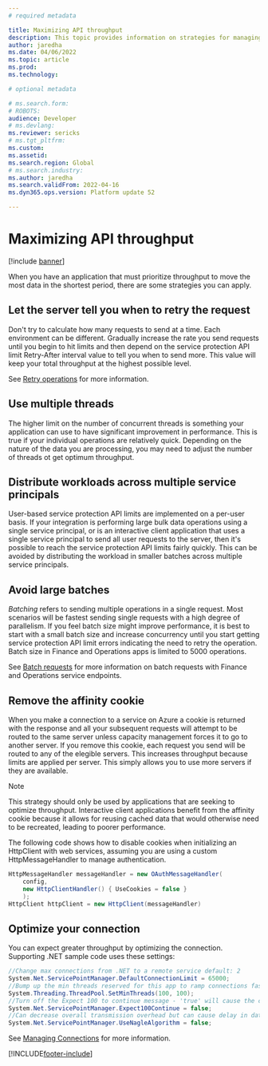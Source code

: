```yaml
---
# required metadata

title: Maximizing API throughput
description: This topic provides information on strategies for managing throttling responses for service protection API limits and maximizing API throughput.
author: jaredha
ms.date: 04/06/2022
ms.topic: article
ms.prod: 
ms.technology: 

# optional metadata

# ms.search.form: 
# ROBOTS: 
audience: Developer
# ms.devlang: 
ms.reviewer: sericks
# ms.tgt_pltfrm: 
ms.custom: 
ms.assetid: 
ms.search.region: Global
# ms.search.industry: 
ms.author: jaredha
ms.search.validFrom: 2022-04-16
ms.dyn365.ops.version: Platform update 52

---
```


# Maximizing API throughput

[!include [banner](../includes/banner.md)]

When you have an application that must prioritize throughput to move the most data in the shortest period, there are some strategies you can apply.

## Let the server tell you when to retry the request
Don't try to calculate how many requests to send at a time. Each environment can be different. Gradually increase the rate you send requests until you begin to hit limits and then depend on the service protection API limit Retry-After interval value to tell you when to send more. This value will keep your total throughput at the highest possible level. 

See [Retry operations](service-protection-retry-operations) for more information.

## Use multiple threads
The higher limit on the number of concurrent threads is something your application can use to have significant improvement in performance. This is true if your individual operations are relatively quick. Depending on the nature of the data you are processing, you may need to adjust the number of threads ot get optimum throughput.

## Distribute workloads across multiple service principals
User-based service protection API limits are implemented on a per-user basis. If your integration is performing large bulk data operations using a single service principal, or is an interactive client application that uses a single service principal to send all user requests to the server, then it's possible to reach the service protection API limits fairly quickly. This can be avoided by distributing the workload in smaller batches across multiple service principals.

## Avoid large batches
*Batching* refers to sending multiple operations in a single request. Most scenarios will be fastest sending single requests with a high degree of parallelism. If you feel batch size might improve performance, it is best to start with a small batch size and increase concurrency until you start getting service protection API limit errors indicating the need to retry the operation. Batch size in Finance and Operations apps is limited to 5000 operations.

See [Batch requests](./odata#batch-requests) for more information on batch requests with Finance and Operations service endpoints.

## Remove the affinity cookie
When you make a connection to a service on Azure a cookie is returned with the response and all your subsequent requests will attempt to be routed to the same server unless capacity management forces it to go to another server. If you remove this cookie, each request you send will be routed to any of the elegible servers. This increases throughput because limits are applied per server. This simply allows you to use more servers if they are available.

> [!NOTE]
> This strategy should only be used by applications that are seeking to optimize throughput. Interactive client applications benefit from the affinity cookie because it allows for reusing cached data that would otherwise need to be recreated, leading to poorer performance.

The following code shows how to disable cookies when initializing an HttpClient with web services, assuming you are using a custom HttpMessageHandler to manage authentication.

```C#
HttpMessageHandler messageHandler = new OAuthMessageHandler(
    config,
    new HttpClientHandler() { UseCookies = false }
    );
HttpClient httpClient = new HttpClient(messageHandler)
```

## Optimize your connection
You can expect greater throughput by optimizing the connection. Supporting .NET sample code uses these settings:

```C#
//Change max connections from .NET to a remote service default: 2
System.Net.ServicePointManager.DefaultConnectionLimit = 65000;
//Bump up the min threads reserved for this app to ramp connections faster - minWorkerThreads defaults to 4, minIOCP defaults to 4 
System.Threading.ThreadPool.SetMinThreads(100, 100);
//Turn off the Expect 100 to continue message - 'true' will cause the caller to wait until it round-trip confirms a connection to the server 
System.Net.ServicePointManager.Expect100Continue = false;
//Can decrease overall transmission overhead but can cause delay in data packet arrival
System.Net.ServicePointManager.UseNagleAlgorithm = false;
```

See [Managing Connections](https://docs.microsoft.com/dotnet/framework/network-programming/managing-connections) for more information.


[!INCLUDE[footer-include](../../../includes/footer-banner.md)]
